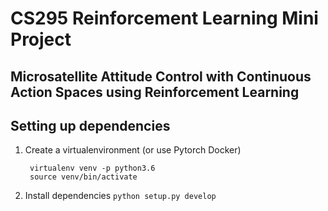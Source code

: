 # CS295 Reinforcement Learning Mini Project
## Microsatellite Attitude Control with Continuous Action Spaces using Reinforcement Learning

## Setting up dependencies
1. Create a virtualenvironment (or use Pytorch Docker)  
   ```
    virtualenv venv -p python3.6
    source venv/bin/activate
   ```
2. Install dependencies
    `python setup.py develop`


